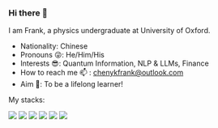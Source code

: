 ### Hi there 👋 
 I am Frank, a physics undergraduate at University of Oxford. 

- Nationality: Chinese
- Pronouns 😜: He/Him/His
- Interests 😎: Quantum Information, NLP & LLMs, Finance 
- How to reach me 📫 : chenykfrank@outlook.com
- Aim 🙌: To be a lifelong learner!

My stacks:


![](https://img.shields.io/badge/-Pytorch-orange)
![](https://img.shields.io/badge/-Tensorflow-yellowgreen)
![](https://img.shields.io/badge/-Numpy-brightgreen)
![](https://img.shields.io/badge/-Pandas-yellow)
![](https://img.shields.io/badge/-Matplotlib-blue)
![](https://img.shields.io/badge/-C%2B%2B-lightgrey)

